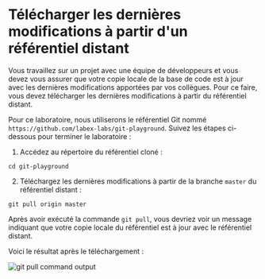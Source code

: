 # Télécharger les dernières modifications à partir d'un référentiel distant

Vous travaillez sur un projet avec une équipe de développeurs et vous devez vous assurer que votre copie locale de la base de code est à jour avec les dernières modifications apportées par vos collègues. Pour ce faire, vous devez télécharger les dernières modifications à partir du référentiel distant.

Pour ce laboratoire, nous utiliserons le référentiel Git nommé `https://github.com/labex-labs/git-playground`. Suivez les étapes ci-dessous pour terminer le laboratoire :

1. Accédez au répertoire du référentiel cloné :

```shell
cd git-playground
```

2. Téléchargez les dernières modifications à partir de la branche `master` du référentiel distant :

```shell
git pull origin master
```

Après avoir exécuté la commande `git pull`, vous devriez voir un message indiquant que votre copie locale du référentiel est à jour avec le référentiel distant.

Voici le résultat après le téléchargement :

![git pull command output](../assets/challenge-pull-changes-step1-1.png)
